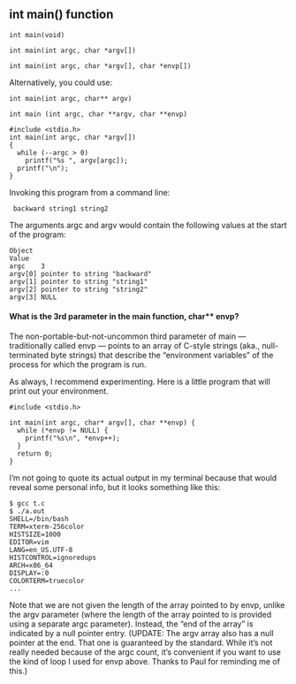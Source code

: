 ## int main() function

```
int main(void)

int main(int argc, char *argv[])

int main(int argc, char *argv[], char *envp[])
```
Alternatively, you could use:
```
int main(int argc, char** argv)

int main (int argc, char **argv, char **envp)
```

```
#include <stdio.h>
int main(int argc, char *argv[])
{
  while (--argc > 0)
    printf("%s ", argv[argc]);
  printf("\n"); 
}
```
Invoking this program from a command line:
  
     backward string1 string2
   
The arguments argc and argv would contain the following values at the start of the program:
```
Object
Value
argc	3
argv[0]	pointer to string "backward"
argv[1]	pointer to string "string1"
argv[2]	pointer to string "string2"
argv[3]	NULL
```


#### What is the 3rd parameter in the main function, char** envp?

The non-portable-but-not-uncommon third parameter of main — traditionally called envp — points to an array of C-style strings (aka., null-terminated byte strings) that describe the “environment variables” of the process for which the program is run.

As always, I recommend experimenting. Here is a little program that will print out your environment.
```
#include <stdio.h> 
 
int main(int argc, char* argv[], char **envp) { 
  while (*envp != NULL) { 
    printf("%s\n", *envp++); 
  } 
  return 0; 
}
```
I’m not going to quote its actual output in my terminal because that would reveal some personal info, but it looks something like this:
```
$ gcc t.c 
$ ./a.out 
SHELL=/bin/bash 
TERM=xterm-256color 
HISTSIZE=1000 
EDITOR=vim 
LANG=en_US.UTF-8 
HISTCONTROL=ignoredups 
ARCH=x86_64 
DISPLAY=:0 
COLORTERM=truecolor 
...
```
Note that we are not given the length of the array pointed to by envp, unlike the argv parameter (where the length of the array pointed to is provided using a separate argc parameter). Instead, the “end of the array” is indicated by a null pointer entry. (UPDATE: The argv array also has a null pointer at the end. That one is guaranteed by the standard. While it’s not really needed because of the argc count, it’s convenient if you want to use the kind of loop I used for envp above. Thanks to Paul for reminding me of this.)
